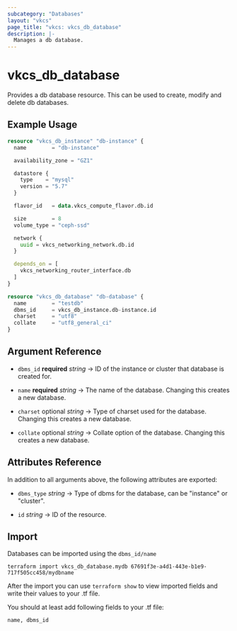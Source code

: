 ```yaml
---
subcategory: "Databases"
layout: "vkcs"
page_title: "vkcs: vkcs_db_database"
description: |-
  Manages a db database.
---
```


# vkcs_db_database

Provides a db database resource. This can be used to create, modify and delete db databases.

## Example Usage

```terraform
resource "vkcs_db_instance" "db-instance" {
  name        = "db-instance"

  availability_zone = "GZ1"

  datastore {
    type    = "mysql"
    version = "5.7"
  }

  flavor_id   = data.vkcs_compute_flavor.db.id

  size        = 8
  volume_type = "ceph-ssd"

  network {
    uuid = vkcs_networking_network.db.id
  }

  depends_on = [
    vkcs_networking_router_interface.db
  ]
}

resource "vkcs_db_database" "db-database" {
  name        = "testdb"
  dbms_id     = vkcs_db_instance.db-instance.id
  charset     = "utf8"
  collate     = "utf8_general_ci"
}
```
## Argument Reference
- `dbms_id` **required** *string* &rarr;  ID of the instance or cluster that database is created for.

- `name` **required** *string* &rarr;  The name of the database. Changing this creates a new database.

- `charset` optional *string* &rarr;  Type of charset used for the database. Changing this creates a new database.

- `collate` optional *string* &rarr;  Collate option of the database.  Changing this creates a new database.


## Attributes Reference
In addition to all arguments above, the following attributes are exported:
- `dbms_type` *string* &rarr;  Type of dbms for the database, can be "instance" or "cluster".

- `id` *string* &rarr;  ID of the resource.



## Import

Databases can be imported using the `dbms_id/name`

```shell
terraform import vkcs_db_database.mydb 67691f3e-a4d1-443e-b1e9-717f505cc458/mydbname
```

After the import you can use ```terraform show``` to view imported fields and write their values to your .tf file.

You should at least add following fields to your .tf file:

`name, dbms_id`
